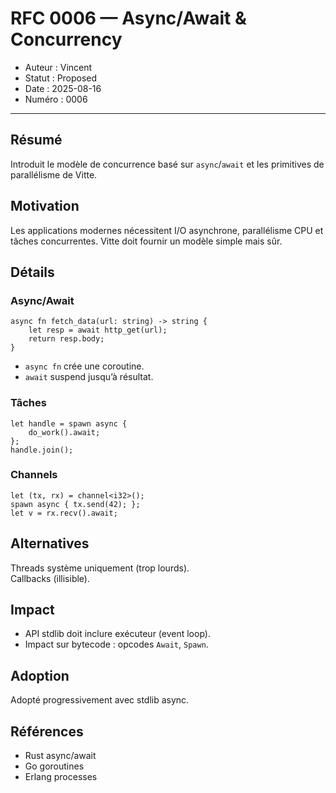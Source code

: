 # RFC 0006 — Async/Await & Concurrency

- Auteur : Vincent  
- Statut : Proposed  
- Date : 2025-08-16  
- Numéro : 0006  

---

## Résumé
Introduit le modèle de concurrence basé sur `async`/`await` et les primitives de parallélisme de Vitte.

## Motivation
Les applications modernes nécessitent I/O asynchrone, parallélisme CPU et tâches concurrentes. Vitte doit fournir un modèle simple mais sûr.

## Détails
### Async/Await
```vitte
async fn fetch_data(url: string) -> string {
    let resp = await http_get(url);
    return resp.body;
}
```
- `async fn` crée une coroutine.  
- `await` suspend jusqu’à résultat.  

### Tâches
```vitte
let handle = spawn async {
    do_work().await;
};
handle.join();
```

### Channels
```vitte
let (tx, rx) = channel<i32>();
spawn async { tx.send(42); };
let v = rx.recv().await;
```

## Alternatives
Threads système uniquement (trop lourds).  
Callbacks (illisible).  

## Impact
- API stdlib doit inclure exécuteur (event loop).  
- Impact sur bytecode : opcodes `Await`, `Spawn`.  

## Adoption
Adopté progressivement avec stdlib async.  

## Références
- Rust async/await  
- Go goroutines  
- Erlang processes  
